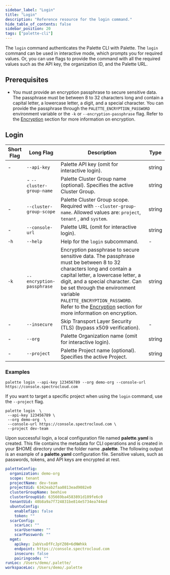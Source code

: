 ```yaml
---
sidebar_label: "Login"
title: "Login"
description: "Reference resource for the login command."
hide_table_of_contents: false
sidebar_position: 20
tags: ["palette-cli"]
---
```


The `login` command authenticates the Palette CLI with Palette. The `login` command can be used in interactive mode,
which prompts you for required values. Or, you can use flags to provide the command with all the required values such as
the API key, the organization ID, and the Palette URL.

## Prerequisites

- You must provide an encryption passphrase to secure sensitive data. The passphrase must be between 8 to 32 characters
  long and contain a capital letter, a lowercase letter, a digit, and a special character. You can provide the
  passphrase through the `PALETTE_ENCRYPTION_PASSWORD` environment variable or the `-k` or `--encryption-passphrase`
  flag. Refer to the [Encryption](./../palette-cli.md#encryption) section for more information on encryption.

## Login

| **Short Flag** | **Long Flag**             | **Description**                                                                                                                                                                                                                                                                                                                                                             | **Type** |
| -------------- | ------------------------- | --------------------------------------------------------------------------------------------------------------------------------------------------------------------------------------------------------------------------------------------------------------------------------------------------------------------------------------------------------------------------- | -------- |
| -              | `--api-key`               | Palette API key (omit for interactive login).                                                                                                                                                                                                                                                                                                                               | string   |
|                | - `--cluster-group-name`  | Palette Cluster Group name (optional). Specifies the active Cluster Group.                                                                                                                                                                                                                                                                                                  | string   |
| -              | `--cluster-group-scope`   | Palette Cluster Group scope. Required with `--cluster-group-name`. Allowed values are: `project`, `tenant` , and `system`.                                                                                                                                                                                                                                                  | string   |
| -              | `--console-url`           | Palette URL (omit for interactive login).                                                                                                                                                                                                                                                                                                                                   | string   |
| `-h`           | `--help`                  | Help for the `login` subcommand.                                                                                                                                                                                                                                                                                                                                            | -        |
| `-k`           | `--encryption-passphrase` | Encryption passphrase to secure sensitive data. The passphrase must be between 8 to 32 characters long and contain a capital letter, a lowercase letter, a digit, and a special character. Can be set through the environment variable `PALETTE_ENCRYPTION_PASSWORD`. Refer to the [Encryption](./../palette-cli.md#encryption) section for more information on encryption. | string   |
| -              | `--insecure`              | Skip Transport Layer Security (TLS) (bypass x509 verification).                                                                                                                                                                                                                                                                                                             | -        |
| -              | `--org`                   | Palette Organization name (omit for interactive login).                                                                                                                                                                                                                                                                                                                     | string   |
| -              | `--project`               | Palette Project name (optional). Specifies the active Project.                                                                                                                                                                                                                                                                                                              | string   |

### Examples

```shell hideClipboard
palette login --api-key 123456789 --org demo-org --console-url https://console.spectrocloud.com
```

If you want to target a specific project when using the `login` command, use the `--project` flag.

```shell hideClipboard
palette login  \
 --api-key 123456789 \
 --org demo-org  \
 --console-url https://console.spectrocloud.com \
 --project dev-team
```

Upon successful login, a local configuration file named **palette.yaml** is created. This file contains the metadata for
CLI operations and is created in your $HOME directory under the folder name **.palette**. The following output is an
example of a **palette.yaml** configuration file. Sensitive values, such as passwords, tokens, and API keys are
encrypted at rest.

```yaml hideClipboard
paletteConfig:
  organization: demo-org
  scope: tenant
  projectName: dev-team
  projectUid: 6342eab2faa0813ead9082e0
  clusterGroupName: beehive
  clusterGroupUid: 635669ba4583891d109fe6c0
  tenantUid: 40b8a9a7f724831be814e5734ea744ed
  ubuntuConfig:
    enablefips: false
    token: ""
  scarConfig:
    scarLoc: ""
    scarUsername: ""
    scarPassword: ""
  mgmt:
    apikey: 2abVsxDfFcJpYZ08+6dNWhkk
    endpoint: https://console.spectrocloud.com
    insecure: false
    pairingcode: ""
runLoc: /Users/demo/.palette/
workspaceLoc: /Users/demo/.palette
```
